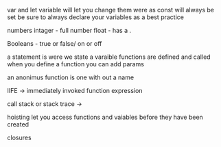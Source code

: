 var and let variable will let you change them were as const will always be set 
  be sure to always declare your variables as a best practice 

  numbers 
    intager - full number 
    float - has a .

Booleans - true or false/ on or off 

a statement is were we state a varaible 
functions are defined and called 
when you define a function you can add params

an anonimus function is one with out a name 

IIFE -> immediately invoked function expression 

call stack or stack trace -> 

hoisting let you access functions and vaiables before they have been created 

closures 